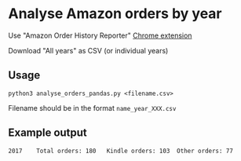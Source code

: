 # Analyse Amazon orders by year

Use "Amazon Order History Reporter" [Chrome extension](https://chrome.google.com/webstore/detail/amazon-order-history-repo/mgkilgclilajckgnedgjgnfdokkgnibi?hl=en) 

Download "All years" as CSV (or individual years)

## Usage

`python3 analyse_orders_pandas.py <filename.csv>`

Filename should be in the format `name_year_XXX.csv`

## Example output

```
2017	Total orders: 180	Kindle orders: 103	Other orders: 77
```
